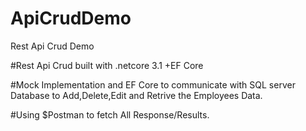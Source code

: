# ApiCrudDemo
Rest Api Crud Demo


#Rest Api Crud  built with .netcore 3.1 +EF Core 

#Mock Implementation and EF Core to communicate with SQL server Database to
Add,Delete,Edit and Retrive the Employees Data.


#Using $Postman to fetch All Response/Results.
